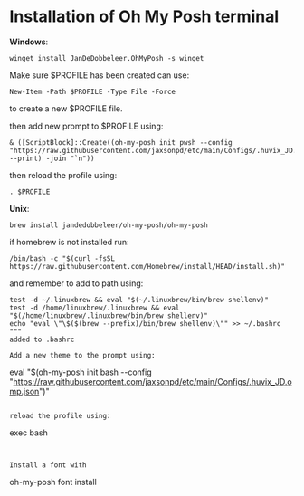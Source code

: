 # Installation of Oh My Posh terminal

**Windows**:
```
winget install JanDeDobbeleer.OhMyPosh -s winget
````

Make sure $PROFILE has been created can use:
```
New-Item -Path $PROFILE -Type File -Force
```
to create a new $PROFILE file.


then add new prompt to $PROFILE using:
```
& ([ScriptBlock]::Create((oh-my-posh init pwsh --config "https://raw.githubusercontent.com/jaxsonpd/etc/main/Configs/.huvix_JD.omp.json" --print) -join "`n"))
```

then reload the profile using: 
```
. $PROFILE
```

**Unix**:
```
brew install jandedobbeleer/oh-my-posh/oh-my-posh
```
if homebrew is not installed run:

```
/bin/bash -c "$(curl -fsSL https://raw.githubusercontent.com/Homebrew/install/HEAD/install.sh)"
```
and remember to add to path using:

```
test -d ~/.linuxbrew && eval "$(~/.linuxbrew/bin/brew shellenv)"
test -d /home/linuxbrew/.linuxbrew && eval "$(/home/linuxbrew/.linuxbrew/bin/brew shellenv)"
echo "eval \"\$($(brew --prefix)/bin/brew shellenv)\"" >> ~/.bashrc
"""
added to .bashrc

Add a new theme to the prompt using:
```
eval "$(oh-my-posh init bash --config "https://raw.githubusercontent.com/jaxsonpd/etc/main/Configs/.huvix_JD.omp.json")"
```

reload the profile using:
```
exec bash
```


Install a font with 
```
oh-my-posh font install
```



